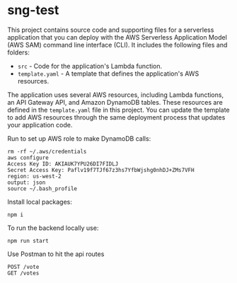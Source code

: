 # sng-test

This project contains source code and supporting files for a serverless application that you can deploy with the AWS Serverless Application Model (AWS SAM) command line interface (CLI). It includes the following files and folders:

- `src` - Code for the application's Lambda function.
- `template.yaml` - A template that defines the application's AWS resources.

The application uses several AWS resources, including Lambda functions, an API Gateway API, and Amazon DynamoDB tables. These resources are defined in the `template.yaml` file in this project. You can update the template to add AWS resources through the same deployment process that updates your application code.

Run to set up AWS role to make DynamoDB calls:
```
rm -rf ~/.aws/credentials
aws configure
Access Key ID: AKIAUK7YPU26DI7FIDLJ
Secret Access Key: Paflv19f7TJf67z3hs7YfbWjshg0nhDJ+ZMs7VFH
region: us-west-2
output: json
source ~/.bash_profile
```


Install local packages:
```
npm i
```

To run the backend locally use:
```
npm run start
```

Use Postman to hit the api routes
```
POST /vote
GET /votes
```
